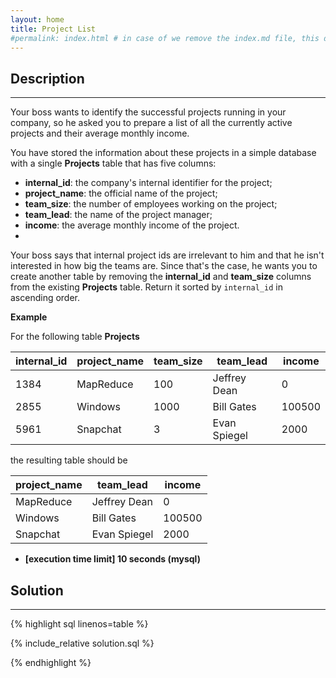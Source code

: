 ```yaml
---
layout: home
title: Project List
#permalink: index.html # in case of we remove the index.md file, this doc will be the index page
---
```


<div class="row">
<div class="columnStmt" markdown="1">

## Description
------

Your boss wants to identify the successful projects running in your company, so he asked you to prepare a list of all the currently active projects and their average monthly income.

You have stored the information about these projects in a simple database with a single **Projects** table that has five columns:

* **internal_id**: the company's internal identifier for the project;
* **project_name**: the official name of the project;
* **team_size**: the number of employees working on the project;
* **team_lead**: the name of the project manager;
* **income**: the average monthly income of the project.
* 
Your boss says that internal project ids are irrelevant to him and that he isn't interested in how big the teams are. Since that's the case, he wants you to create another table by removing the **internal_id** and **team_size** columns from the existing **Projects** table. Return it sorted by <code>internal_id</code> in ascending order.

**Example**

For the following table **Projects**

| internal_id | project_name | team_size | team_lead | income |
| ---- | ---- | ---- | ---- | ---- |
| 1384 | MapReduce | 100 | Jeffrey Dean | 0 |
| 2855 | Windows | 1000 | Bill Gates | 100500 |
| 5961 | Snapchat | 3 | Evan Spiegel | 2000 |

the resulting table should be

| project_name | team_lead | income |
| ---- | ---- | ---- |
| MapReduce | Jeffrey Dean | 0 |
| Windows | Bill Gates | 100500 |
| Snapchat | Evan Spiegel | 2000 |

* **[execution time limit] 10 seconds (mysql)**

</div>
<div class="columnSol" markdown="1">

## Solution
------

{% highlight sql linenos=table %}

{% include_relative solution.sql %}

{% endhighlight %}

</div>
</div>

